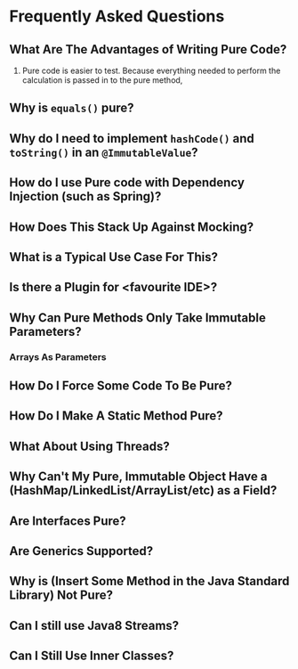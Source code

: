 Frequently Asked Questions
==========================

## What Are The Advantages of Writing Pure Code?

1.  Pure code is easier to test.  Because everything needed to perform the calculation is passed in to the pure method, 

## Why is <code>equals()</code> pure?


## Why do I need to implement <code>hashCode()</code> and <code>toString()</code> in an <code>@ImmutableValue</code>?


## How do I use Pure code with Dependency Injection (such as Spring)?


## How Does This Stack Up Against Mocking?


## What is a Typical Use Case For This?


## Is there a Plugin for &lt;favourite IDE&gt;?


## Why Can Pure Methods Only Take Immutable Parameters?


### Arrays As Parameters


## How Do I Force Some Code To Be Pure?


## How Do I Make A Static Method Pure?



## What About Using Threads?


## Why Can't My Pure, Immutable Object Have a (HashMap/LinkedList/ArrayList/etc) as a Field?


## Are Interfaces Pure?


## Are Generics Supported?


## Why is (Insert Some Method in the Java Standard Library) Not Pure?



## Can I still use Java8 Streams?



## Can I Still Use Inner Classes?









